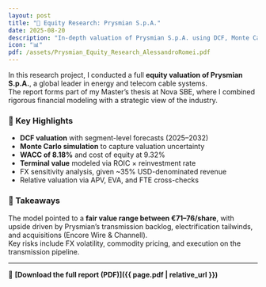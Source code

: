 ```yaml
---
layout: post
title: "🔎 Equity Research: Prysmian S.p.A."
date: 2025-08-20
description: "In-depth valuation of Prysmian S.p.A. using DCF, Monte Carlo simulations, and segment-level forecasts."
icon: "📊"
pdf: /assets/Prysmian_Equity_Research_AlessandroRomei.pdf
---
```


In this research project, I conducted a full **equity valuation of Prysmian S.p.A.**, a global leader in energy and telecom cable systems.  
The report forms part of my Master’s thesis at Nova SBE, where I combined rigorous financial modeling with a strategic view of the industry.

### 🔹 Key Highlights
- **DCF valuation** with segment-level forecasts (2025–2032)  
- **Monte Carlo simulation** to capture valuation uncertainty  
- **WACC of 8.18%** and cost of equity at 9.32%  
- **Terminal value** modeled via ROIC × reinvestment rate  
- FX sensitivity analysis, given ~35% USD-denominated revenue  
- Relative valuation via APV, EVA, and FTE cross-checks  

### 📌 Takeaways
The model pointed to a **fair value range between €71–76/share**, with upside driven by Prysmian’s transmission backlog, electrification tailwinds, and acquisitions (Encore Wire & Channell).  
Key risks include FX volatility, commodity pricing, and execution on the transmission pipeline.

---

📄 **[Download the full report (PDF)]({{ page.pdf | relative_url }})**
